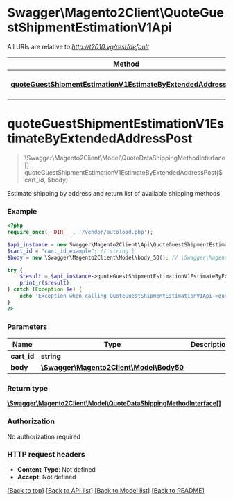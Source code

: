 # Swagger\Magento2Client\QuoteGuestShipmentEstimationV1Api

All URIs are relative to *http://t2010.vg/rest/default*

Method | HTTP request | Description
------------- | ------------- | -------------
[**quoteGuestShipmentEstimationV1EstimateByExtendedAddressPost**](QuoteGuestShipmentEstimationV1Api.md#quoteGuestShipmentEstimationV1EstimateByExtendedAddressPost) | **POST** /V1/guest-carts/{cartId}/estimate-shipping-methods | 


# **quoteGuestShipmentEstimationV1EstimateByExtendedAddressPost**
> \Swagger\Magento2Client\Model\QuoteDataShippingMethodInterface[] quoteGuestShipmentEstimationV1EstimateByExtendedAddressPost($cart_id, $body)



Estimate shipping by address and return list of available shipping methods

### Example
```php
<?php
require_once(__DIR__ . '/vendor/autoload.php');

$api_instance = new Swagger\Magento2Client\Api\QuoteGuestShipmentEstimationV1Api();
$cart_id = "cart_id_example"; // string | 
$body = new \Swagger\Magento2Client\Model\body_50(); // \Swagger\Magento2Client\Model\Body50 | 

try {
    $result = $api_instance->quoteGuestShipmentEstimationV1EstimateByExtendedAddressPost($cart_id, $body);
    print_r($result);
} catch (Exception $e) {
    echo 'Exception when calling QuoteGuestShipmentEstimationV1Api->quoteGuestShipmentEstimationV1EstimateByExtendedAddressPost: ', $e->getMessage(), PHP_EOL;
}
?>
```

### Parameters

Name | Type | Description  | Notes
------------- | ------------- | ------------- | -------------
 **cart_id** | **string**|  |
 **body** | [**\Swagger\Magento2Client\Model\Body50**](../Model/body_50.md)|  | [optional]

### Return type

[**\Swagger\Magento2Client\Model\QuoteDataShippingMethodInterface[]**](../Model/QuoteDataShippingMethodInterface.md)

### Authorization

No authorization required

### HTTP request headers

 - **Content-Type**: Not defined
 - **Accept**: Not defined

[[Back to top]](#) [[Back to API list]](../../README.md#documentation-for-api-endpoints) [[Back to Model list]](../../README.md#documentation-for-models) [[Back to README]](../../README.md)

